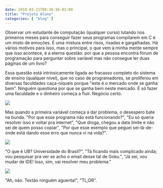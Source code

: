 ```yaml
---
date: 2018-03-21T08:38:56-03:00
title: "Projeto Aluno"
categories: [ "blog" ]
---
```

Observar um estudante de computação (qualquer curso) lutando nos primeiros meses para conseguir fazer seus programas compilarem em C é um misto de emoções. É uma mistura entre risos, risadas e gargalhadas. Há vários motivos para isso, mas o principal, o que vem à minha mente sempre que isso acontece, é a eterna questão: por que a pessoa encontra fórum de programação para perguntar sobre variável mas não consegue ler duas páginas de um livro?

Essa questão está intrinsicamente ligada ao fracasso completo do sistema de ensino (qualquer nível), que no caso de programadores, se proliferou em diversas faculdades caça-níqueis porque "este é o mercado onde se ganha bem". Ninguém questiona por que se ganha bem neste mercado. É só fazer uma faculdade e o dinheiro começa a fluir. Negócio certo.

![](/images/iZsuaQy.png)

Mas quando a primeira variável começa a dar problema, o desespero bate na bunda. "Por que esse programa não está funcionando?", "Eu só queria resolver isso e voltar pra internet", "Que droga, chegou a data limite e não sei de quem posso copiar", "Por que esse exemplo que peguei sei-lá-de-onde está dando esse erro que nunca vi na vida?".

![](/images/DamKSM4.jpg)

"O que é UB? Universidade do Brasil?", "Tá ficando mais complicado ainda; vou pesquisar pra ver se acho o email desse tal de Goku.", "Já sei, vou mudar de IDE! Isso, sim, vai resolver meu problema."

![](/images/MmqoCHF.jpg)

"Ah, não. Textão ninguém aguenta!", "TL;DR".
